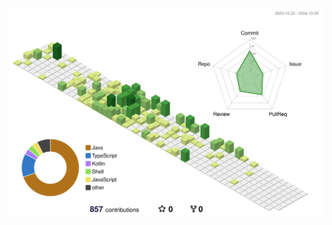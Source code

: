 
![Profile 3D Contrib](https://raw.githubusercontent.com/aihoshistar/aihoshistar/output-3d/profile-3d-contrib/profile-green-animate.svg)
